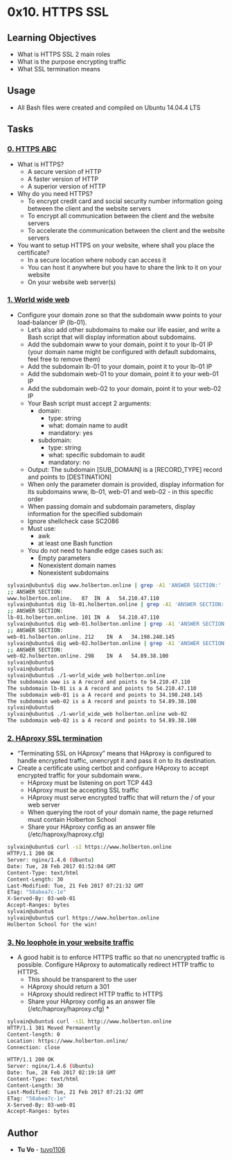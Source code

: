 # 0x10. HTTPS SSL

## Learning Objectives

* What is HTTPS SSL 2 main roles
* What is the purpose encrypting traffic
* What SSL termination means

## Usage

* All Bash files were created and compiled on Ubuntu 14.04.4 LTS

## Tasks

### [0. HTTPS ABC](./0-https_abc)
* What is HTTPS?
  * A secure version of HTTP
  * A faster version of HTTP
  * A superior version of HTTP
* Why do you need HTTPS?
  * To encrypt credit card and social security number information going between the client and the website servers
  * To encrypt all communication between the client and the website servers
  * To accelerate the communication between the client and the website servers
* You want to setup HTTPS on your website, where shall you place the certificate?
  * In a secure location where nobody can access it
  * You can host it anywhere but you have to share the link to it on your website
  * On your website web server(s)

### [1. World wide web](./1-world_wide_web)
* Configure your domain zone so that the subdomain www points to your load-balancer IP (lb-01).
  * Let’s also add other subdomains to make our life easier, and write a Bash script that will display information about subdomains.
  * Add the subdomain www to your domain, point it to your lb-01 IP (your domain name might be configured with default subdomains, feel free to remove them)
  * Add the subdomain lb-01 to your domain, point it to your lb-01 IP
  * Add the subdomain web-01 to your domain, point it to your web-01 IP
  * Add the subdomain web-02 to your domain, point it to your web-02 IP
  * Your Bash script must accept 2 arguments:
    * domain:
      * type: string
      * what: domain name to audit
      * mandatory: yes
    * subdomain:
      * type: string
      * what: specific subdomain to audit
      * mandatory: no
  * Output: The subdomain [SUB_DOMAIN] is a [RECORD_TYPE] record and points to [DESTINATION]
  * When only the parameter domain is provided, display information for its subdomains www, lb-01, web-01 and web-02 - in this specific order
  * When passing domain and subdomain parameters, display information for the specified subdomain
  * Ignore shellcheck case SC2086
  * Must use:
    * awk
    * at least one Bash function
  * You do not need to handle edge cases such as:
    * Empty parameters
    * Nonexistent domain names
    * Nonexistent subdomains
    
```sh
sylvain@ubuntu$ dig www.holberton.online | grep -A1 'ANSWER SECTION:'
;; ANSWER SECTION:
www.holberton.online.   87  IN  A   54.210.47.110
sylvain@ubuntu$ dig lb-01.holberton.online | grep -A1 'ANSWER SECTION:'
;; ANSWER SECTION:
lb-01.holberton.online. 101 IN  A   54.210.47.110
sylvain@ubuntu$ dig web-01.holberton.online | grep -A1 'ANSWER SECTION:'
;; ANSWER SECTION:
web-01.holberton.online. 212    IN  A   34.198.248.145
sylvain@ubuntu$ dig web-02.holberton.online | grep -A1 'ANSWER SECTION:'
;; ANSWER SECTION:
web-02.holberton.online. 298    IN  A   54.89.38.100
sylvain@ubuntu$
sylvain@ubuntu$
sylvain@ubuntu$ ./1-world_wide_web holberton.online
The subdomain www is a A record and points to 54.210.47.110
The subdomain lb-01 is a A record and points to 54.210.47.110
The subdomain web-01 is a A record and points to 34.198.248.145
The subdomain web-02 is a A record and points to 54.89.38.100
sylvain@ubuntu$
sylvain@ubuntu$ ./1-world_wide_web holberton.online web-02
The subdomain web-02 is a A record and points to 54.89.38.100
```

### [2. HAproxy SSL termination](./2-haproxy_ssl_termination)
* “Terminating SSL on HAproxy” means that HAproxy is configured to handle encrypted traffic, unencrypt it and pass it on to its destination.
* Create a certificate using certbot and configure HAproxy to accept encrypted traffic for your subdomain www..
  * HAproxy must be listening on port TCP 443
  * HAproxy must be accepting SSL traffic
  * HAproxy must serve encrypted traffic that will return the / of your web server
  * When querying the root of your domain name, the page returned must contain Holberton School
  * Share your HAproxy config as an answer file (/etc/haproxy/haproxy.cfg)

```sh
sylvain@ubuntu$ curl -sI https://www.holberton.online
HTTP/1.1 200 OK
Server: nginx/1.4.6 (Ubuntu)
Date: Tue, 28 Feb 2017 01:52:04 GMT
Content-Type: text/html
Content-Length: 30
Last-Modified: Tue, 21 Feb 2017 07:21:32 GMT
ETag: "58abea7c-1e"
X-Served-By: 03-web-01
Accept-Ranges: bytes
sylvain@ubuntu$
sylvain@ubuntu$ curl https://www.holberton.online
Holberton School for the win!
```

### [3. No loophole in your website traffic](./100-redirect_http_to_https)
* A good habit is to enforce HTTPS traffic so that no unencrypted traffic is possible. Configure HAproxy to automatically redirect HTTP traffic to HTTPS.
  * This should be transparent to the user
  * HAproxy should return a 301
  * HAproxy should redirect HTTP traffic to HTTPS
  * Share your HAproxy config as an answer file (/etc/haproxy/haproxy.cfg)  * 
  
```sh
sylvain@ubuntu$ curl -sIL http://www.holberton.online
HTTP/1.1 301 Moved Permanently
Content-length: 0
Location: https://www.holberton.online/
Connection: close

HTTP/1.1 200 OK
Server: nginx/1.4.6 (Ubuntu)
Date: Tue, 28 Feb 2017 02:19:18 GMT
Content-Type: text/html
Content-Length: 30
Last-Modified: Tue, 21 Feb 2017 07:21:32 GMT
ETag: "58abea7c-1e"
X-Served-By: 03-web-01
Accept-Ranges: bytes
```

## Author
* **Tu Vo** - [tuvo1106](https://github.com/tuvo1106)
